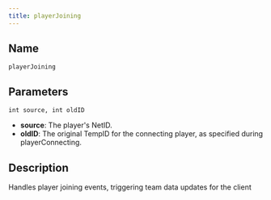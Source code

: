 ```yaml
---
title: playerJoining
---
```


Name
----------
```
playerJoining
```

Parameters
----------

```
int source, int oldID
```

- **source**: The player's NetID.
- **oldID**: The original TempID for the connecting player, as specified during playerConnecting.

Description
----------

Handles player joining events, triggering team data updates for the client
